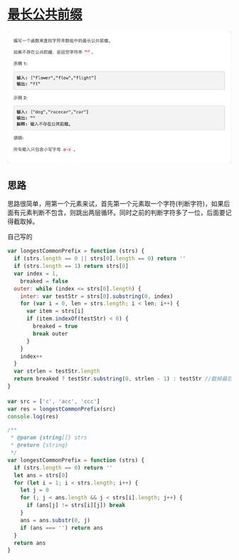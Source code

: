 # [最长公共前缀](https://leetcode-cn.com/explore/interview/card/top-interview-questions-easy/5/strings/40/)

![longestCommonPrefix](./imgs/longestCommonPrefix.png)

## 思路

思路很简单，用第一个元素来试，首先第一个元素取一个字符(判断字符)，如果后面有元素判断不包含，则跳出两层循环。同时之前的判断字符多了一位，后面要记得截取掉。

自己写的

```js
var longestCommonPrefix = function (strs) {
  if (strs.length == 0 || strs[0].length == 0) return ''
  if (strs.length == 1) return strs[0]
  var index = 1,
    breaked = false
  outer: while (index <= strs[0].length) {
    inter: var testStr = strs[0].substring(0, index)
    for (var i = 0, len = strs.length; i < len; i++) {
      var item = strs[i]
      if (item.indexOf(testStr) < 0) {
        breaked = true
        break outer
      }
    }
    index++
  }
  var strlen = testStr.length
  return breaked ? testStr.substring(0, strlen - 1) : testStr //截掉最后一位
}

var src = ['c', 'acc', 'ccc']
var res = longestCommonPrefix(src)
console.log(res)
```

```js
/**
 * @param {string[]} strs
 * @return {string}
 */
var longestCommonPrefix = function (strs) {
  if (strs.length == 0) return ''
  let ans = strs[0]
  for (let i = 1; i < strs.length; i++) {
    let j = 0
    for (; j < ans.length && j < strs[i].length; j++) {
      if (ans[j] != strs[i][j]) break
    }
    ans = ans.substr(0, j)
    if (ans === '') return ans
  }
  return ans
}
```
